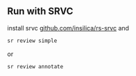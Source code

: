 ## Run with SRVC
install srvc [github.com/insilica/rs-srvc](https://github.com/sysrev/srvc) and 
```sh
sr review simple
```
or 
```sh
sr review annotate
```
